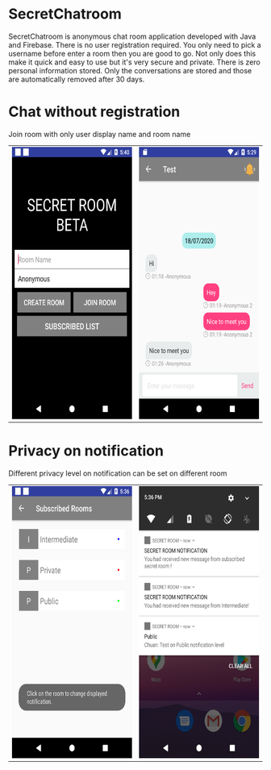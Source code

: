 # SecretChatroom
SecretChatroom is anonymous chat room application developed with Java and Firebase. There is no user registration required. You only need to pick a username before enter a room then you are good to go. Not only does this make it quick and easy to use but it's very secure and private. There is zero personal information stored. Only the conversations are stored and those are automatically removed after 30 days.

# Chat without registration
Join room with only user display name and room name
<table><tr>
<td> <img src="https://raw.githubusercontent.com/ChuaN15/SecretChatroom/master/Screenshot_1595007614.png" alt="Drawing" width="300" height="540"/> </td>
<td> <img src="https://raw.githubusercontent.com/ChuaN15/SecretChatroom/master/Screenshot_1595006981.png" alt="Drawing" width="300" height="540"/> </td>
</tr></table>

# Privacy on notification
Different privacy level on notification can be set on different room 
<table><tr>
<td> <img src="https://raw.githubusercontent.com/ChuaN15/SecretChatroom/master/Screenshot_1595007413.png" alt="Drawing" width="300" height="540"/> </td>
<td> <img src="https://raw.githubusercontent.com/ChuaN15/SecretChatroom/master/Screenshot_1595007397.png" alt="Drawing" width="300" height="540"/> </td>
</tr></table>
